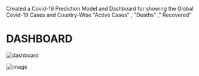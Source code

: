 Created a Covid-19 Prediction Model and Dashboard for showing the Global Covid-19 Cases and Country-Wise "Active Cases" , "Deaths" ," Recovered"

# DASHBOARD

![dashboard](https://github.com/arunpatwa/Covid-19-Prediction-Dashboard/assets/91215615/026b5d0d-8db9-4d2d-86a3-b44ca90b3bd8)


![image](https://github.com/arunpatwa/Covid-19-Cases-Predictor/assets/91215615/e513ff5e-bd12-438a-9824-ed462344bcdf)

